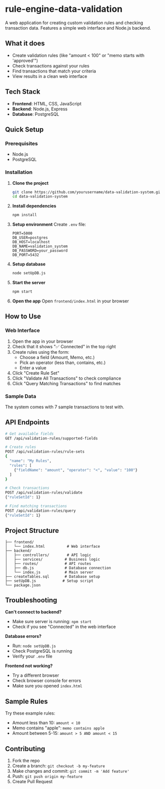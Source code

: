 # rule-engine-data-validation

A web application for creating custom validation rules and checking transaction data. Features a simple web interface and Node.js backend.

## What it does

- Create validation rules (like "amount < 100" or "memo starts with 'approved'")
- Check transactions against your rules
- Find transactions that match your criteria
- View results in a clean web interface

## Tech Stack

- **Frontend**: HTML, CSS, JavaScript
- **Backend**: Node.js, Express
- **Database**: PostgreSQL

## Quick Setup

### Prerequisites
- Node.js
- PostgreSQL

### Installation

1. **Clone the project**
   ```bash
   git clone https://github.com/yourusername/data-validation-system.git
   cd data-validation-system
   ```

2. **Install dependencies**
   ```bash
   npm install
   ```

3. **Setup environment**
   Create `.env` file:
   ```
   PORT=5000
   DB_USER=postgres
   DB_HOST=localhost
   DB_NAME=validation_system
   DB_PASSWORD=your_password
   DB_PORT=5432
   ```

4. **Setup database**
   ```bash
   node setUpDB.js
   ```

5. **Start the server**
   ```bash
   npm start
   ```

6. **Open the app**
   Open `frontend/index.html` in your browser

## How to Use

### Web Interface
1. Open the app in your browser
2. Check that it shows "✅ Connected" in the top right
3. Create rules using the form:
   - Choose a field (Amount, Memo, etc.)
   - Pick an operator (less than, contains, etc.)
   - Enter a value
4. Click "Create Rule Set"
5. Click "Validate All Transactions" to check compliance
6. Click "Query Matching Transactions" to find matches

### Sample Data
The system comes with 7 sample transactions to test with.

## API Endpoints

```bash
# Get available fields
GET /api/validation-rules/supported-fields

# Create rules
POST /api/validation-rules/rule-sets
{
  "name": "My Rules",
  "rules": [
    {"fieldName": "amount", "operator": "<", "value": "100"}
  ]
}

# Check transactions
POST /api/validation-rules/validate
{"ruleSetId": 1}

# Find matching transactions
POST /api/validation-rules/query
{"ruleSetId": 1}
```

## Project Structure

```
├── frontend/
│   └── index.html          # Web interface
├── backend/
│   ├── controllers/        # API logic
│   ├── services/          # Business logic
│   ├── routes/            # API routes
│   ├── db.js              # Database connection
│   └── index.js           # Main server
├── createTables.sql       # Database setup
├── setUpDB.js            # Setup script
└── package.json
```

## Troubleshooting

**Can't connect to backend?**
- Make sure server is running: `npm start`
- Check if you see "Connected" in the web interface

**Database errors?**
- Run: `node setUpDB.js`
- Check PostgreSQL is running
- Verify your `.env` file

**Frontend not working?**
- Try a different browser
- Check browser console for errors
- Make sure you opened `index.html`

## Sample Rules

Try these example rules:
- Amount less than 10: `amount < 10`
- Memo contains "apple": `memo contains apple`
- Amount between 5-15: `amount > 5 AND amount < 15`

## Contributing

1. Fork the repo
2. Create a branch: `git checkout -b my-feature`
3. Make changes and commit: `git commit -m 'Add feature'`
4. Push: `git push origin my-feature`
5. Create Pull Request


